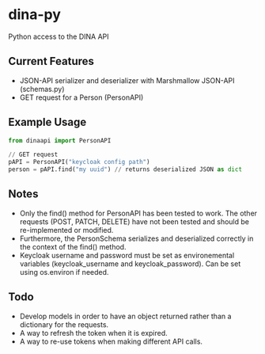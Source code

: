 # dina-py

Python access to the DINA API

## Current Features

* JSON-API serializer and deserializer with Marshmallow JSON-API (schemas.py)
* GET request for a Person (PersonAPI)

## Example Usage

```py
from dinaapi import PersonAPI

// GET request
pAPI = PersonAPI("keycloak config path")
person = pAPI.find("my uuid") // returns deserialized JSON as dict
```

## Notes

* Only the find() method for PersonAPI has been tested to work. The other requests (POST, PATCH, DELETE) have not been tested and should be re-implemented or modified.
* Furthermore, the PersonSchema serializes and deserialized correctly in the context of the find() method.
* Keycloak username and password must be set as environemental variables (keycloak_username and keycloak_password). Can be set using os.environ if needed.

## Todo

* Develop models in order to have an object returned rather than a dictionary for the requests.
* A way to refresh the token when it is expired.
* A way to re-use tokens when making different API calls.
